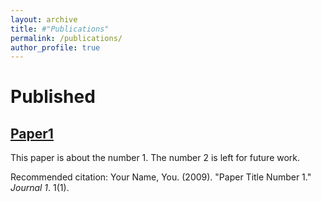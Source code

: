 ```yaml
---
layout: archive
title: #"Publications"
permalink: /publications/
author_profile: true
---
```


Published
======

[Paper1](http://academicpages.github.io/files/paper1.pdf)
------
This paper is about the number 1. The number 2 is left for future work.

Recommended citation: Your Name, You. (2009). "Paper Title Number 1." <i>Journal 1</i>. 1(1).